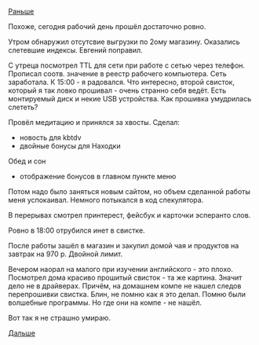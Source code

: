 [Раньше](2017.11.27.md)

Похоже, сегодня рабочий день прошёл достаточно ровно.

Утром обнаружил отсутсвие выгрузки по 2ому магазину. Оказались слетевшие индексы. Евгений поправил.

С утреца посмотрел TTL для сети при работе с сетью через телефон.
Прописал соотв. значение в реестр рабочего компьютера. Сеть заработала. К 15:00 - я радовался.
Что интересно, второй свисток, который я так ловко прошивал - очень странно себя ведёт. Есть монтируемый диск и некие USB устройства. Как прошивка умудрилась слететь?

Провёл медитацию и принялся за хвосты.
Сделал:
  * новость для kbtdv
  * двойные бонусы для Находки

Обед и сон

  * отображение бонусов в главном пункте меню

Потом надо было заняться новым сайтом, но объем сделанной работы меня успокаивал. Немного потыкался в код спекулятора.

В перерывах смотрел принтерест, фейсбук и карточки эсперанто слов.

Ровно в 18:00 отрубился инет в свистке.

После работы зашёл в магазин и закупил домой чая и продуктов на завтрак на 970 р. Двойной лимит.

Вечером наорал на малого при изучении английского - это плохо.
Посмотрел дома красиво прошитый свисток - та же картина. Значит дело не в драйверах. Причём, на домашнем компе не нашел следов перепрошивки свистка. Блин, не помню как я это делал. Помню были волшебные программы. Но где они на компе - не нашёл.

Вот так я не страшно умираю.

[Дальше](2017.11.29.md)